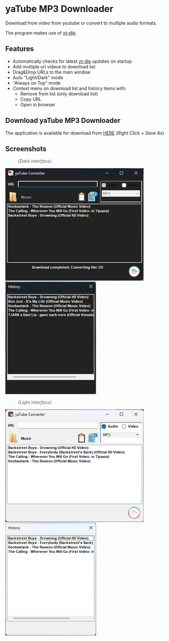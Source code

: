 # yaTube MP3 Downloader

Download from video from youtube or convert to multiple audio formats.

The program makes use of [yt-dlp](https://github.com/yt-dlp/yt-dlp).

## Features

- Automatically checks for latest [yt-dlp](https://github.com/yt-dlp/yt-dlp) updates on startup
- Add multiple url videos to download list
- Drag&Drop URLs to the main window
- Auto "Light/Dark" mode
- "Always on Top" mode
- Context menu on download list and history items with:
    - Remove from list (only download list)
    - Copy URL
    - Open in browser


## Download yaTube MP3 Downloader

The application is available for download from [HERE](https://github.com/xoxttxox/yaTube/blob/master/Contents/yaTube.zip?raw=true) (_Right Click + Save As_)

## Screenshots
> *(Dark interface).*

![Screenshots](/Contents/Screenshot_Main_Dark.png)
![Screenshots](/Contents/Screenshot_History_Dark.png)

> *(Light interface).*

![Screenshots](/Contents/Screenshot_Main_Light.png)
![Screenshots](/Contents/Screenshot_History_Light.png)
